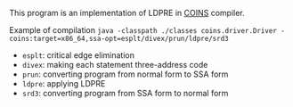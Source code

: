 This program is an implementation of LDPRE in [COINS](https://sourceforge.net/projects/coins-project/) compiler.

Example of compilation
`java -classpath ./classes coins.driver.Driver -coins:target=x86_64,ssa-opt=esplt/divex/prun/ldpre/srd3`

* `esplt`: critical edge elimination
* `divex`: making each statement three-address code
* `prun`: converting program from normal form to SSA form
* `ldpre`: applying LDPRE
* `srd3`: converting program from SSA form to normal form

